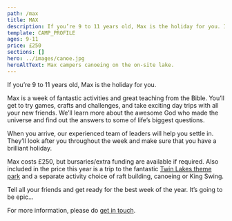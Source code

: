 ```yaml
---
path: /max
title: MAX
description: If you’re 9 to 11 years old, Max is the holiday for you. It's a week of fantastic activities and great teaching from the Bible.
template: CAMP_PROFILE
ages: 9-11
price: £250
sections: []
hero: ../images/canoe.jpg
heroAltText: Max campers canoeing on the on-site lake.
---
```


If you’re 9 to 11 years old, Max is the holiday for you.

Max is a week of fantastic activities and great teaching from the Bible. You’ll get to try games, crafts and challenges, and take exciting day trips with all your new friends. We’ll learn more about the awesome God who made the universe and find out the answers to some of life’s biggest questions.

When you arrive, our experienced team of leaders will help you settle in. They’ll look after you throughout the week and make sure that you have a brilliant holiday.

Max costs £250, but bursaries/extra funding are available if required. Also included in the price this year is a trip to the fantastic [Twin Lakes theme park](https://www.twinlakespark.co.uk/) and a separate activity choice of raft building, canoeing or King Swing.

Tell all your friends and get ready for the best week of the year. It’s going to be
epic...

For more information, please do [get in touch](/contact).
